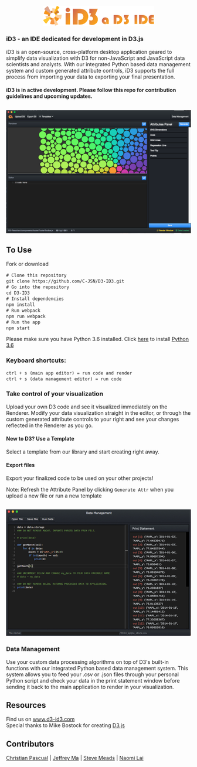 <p align="center"><a href='http://d3-id3.com/'><img alt="d3-id3" src="assets/id3_logo_full.png" height="60%" width="60%"></a></p>

### iD3 - an IDE dedicated for development in D3.js
iD3 is an open-source, cross-platform desktop application geared to simplify data visualization with D3 for non-JavaScript and JavaScript data scientists and analysts. With our integrated Python based data management system and custom generated attribute controls, iD3 supports the full process from importing your data to exporting your final presentation.


#### iD3 is in active development. Please follow this repo for contribution guidelines and upcoming updates.

##
<p align="center">
  <img alt="iD3 Screenshot" src="assets/id3_screenshot.png">
</p>

## To Use
Fork or download
```
# Clone this repository
git clone https://github.com/C-JSN/D3-ID3.git
# Go into the repository
cd D3-ID3
# Install dependencies
npm install  
# Run webpack
npm run webpack
# Run the app  
npm start  
```
Please make sure you have Python 3.6 installed.
Click [here](https://www.python.org/downloads/) to install [Python 3.6](https://www.python.org/downloads/)

### Keyboard shortcuts:
```
ctrl + s (main app editor) = run code and render
ctrl + s (data management editor) = run code
```

### Take control of your visualization
Upload your own D3 code and see it visualized immediately on the Renderer. Modify your data visualization straight in the editor, or through the custom generated attribute controls to your right and see your changes reflected in the Renderer as you go.

#### New to D3? Use a Template
Select a template from our library and start creating right away.

#### Export files
Export your finalized code to be used on your other projects!

Note: Refresh the Attribute Panel by clicking `Generate Attr` when you upload a new file or run a new template

##
<p align="center">
  <img alt="iD3 Data Management" src="assets/id3_data_management.jpg">
</p>

### Data Management
Use your custom data processing algorithms on top of D3's built-in functions with our integrated Python based data management system. This system allows you to feed your .csv or .json files through your personal Python script and check your data in the print statement window before sending it back to the main application to render in your visualization.

## Resources
Find us on www.d3-id3.com  
Special thanks to Mike Bostock for creating [D3.js](https://d3js.org/)  

## Contributors
[Christian Pascual](https://github.com/crp2002) | [Jeffrey Ma](https://github.com/jjeffreyma) | [Steve Meads](https://github.com/smeads) | [Naomi Lai](https://github.com/eveafeline)
